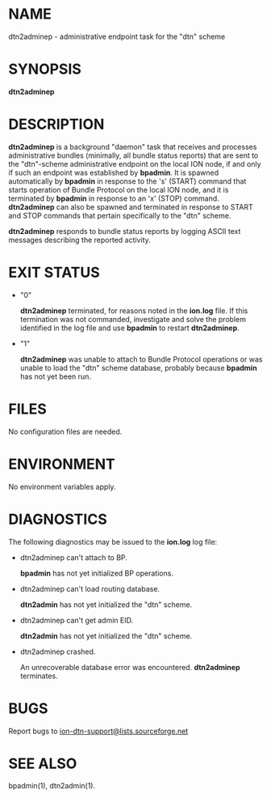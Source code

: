 # NAME

dtn2adminep - administrative endpoint task for the "dtn" scheme

# SYNOPSIS

**dtn2adminep**

# DESCRIPTION

**dtn2adminep** is a background "daemon" task that receives and processes
administrative bundles (minimally, all bundle status reports) that are
sent to the "dtn"-scheme administrative endpoint on the local ION node,
if and only if such an endpoint was established by **bpadmin**.  It is
spawned automatically by **bpadmin** in response to the 's' (START)
command that starts operation of Bundle Protocol on the local
ION node, and it is terminated by **bpadmin** in response to an 'x' (STOP)
command.  **dtn2adminep** can also be spawned and terminated in response to
START and STOP commands that pertain specifically to the "dtn" scheme.

**dtn2adminep** responds to bundle status reports by logging ASCII text
messages describing the reported activity.

# EXIT STATUS

- "0"

    **dtn2adminep** terminated, for reasons noted in the **ion.log** file.  If this
    termination was not commanded, investigate and solve the problem identified
    in the log file and use **bpadmin** to restart **dtn2adminep**.

- "1"

    **dtn2adminep** was unable to attach to Bundle Protocol operations or was
    unable to load the "dtn" scheme database, probably because **bpadmin** has
    not yet been run.

# FILES

No configuration files are needed.

# ENVIRONMENT

No environment variables apply.

# DIAGNOSTICS

The following diagnostics may be issued to the **ion.log** log file:

- dtn2adminep can't attach to BP.

    **bpadmin** has not yet initialized BP operations.

- dtn2adminep can't load routing database.

    **dtn2admin** has not yet initialized the "dtn" scheme.

- dtn2adminep can't get admin EID.

    **dtn2admin** has not yet initialized the "dtn" scheme.

- dtn2adminep crashed.

    An unrecoverable database error was encountered.  **dtn2adminep** terminates.

# BUGS

Report bugs to <ion-dtn-support@lists.sourceforge.net>

# SEE ALSO

bpadmin(1), dtn2admin(1).
